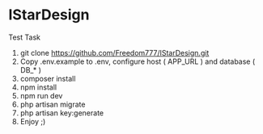 # IStarDesign
Test Task

1. git clone https://github.com/Freedom777/IStarDesign.git
2. Copy .env.example to .env, configure host ( APP_URL ) and database ( DB_* )
3. composer install
4. npm install
5. npm run dev
6. php artisan migrate
7. php artisan key:generate
8. Enjoy ;)
